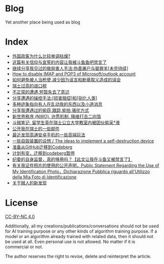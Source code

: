 # Blog
Yet another place being used as blog

# Index

* [外国政客为什么比较单调枯燥?](https://github.com/YongBinnnnnnnnnnnnnnnnnnnnnnnnnnnnnnnnn/blog/issues/1)
* [这篇有关信仰与宣誓的内容让我被斗鱼鱼吧禁言了](https://github.com/YongBinnnnnnnnnnnnnnnnnnnnnnnnnnnnnnnnn/blog/issues/2)
* [继续分享我见过的做局害人手法:伪善屠户与替罪羊[未完待续]](https://github.com/YongBinnnnnnnnnnnnnnnnnnnnnnnnnnnnnnnnn/blog/issues/4)
* [How to disable IMAP and POP3 of Microsoft/outlook account](https://github.com/YongBinnnnnnnnnnnnnnnnnnnnnnnnnnnnnnnnn/blog/issues/5)
* [如何避免被人当枪使,减少因为谣言和断章取义造成的误会](https://github.com/YongBinnnnnnnnnnnnnnnnnnnnnnnnnnnnnnnnn/blog/issues/8)
* [瑞士过高的进口税](https://github.com/YongBinnnnnnnnnnnnnnnnnnnnnnnnnnnnnnnnn/blog/issues/9)
* [不正常的遭遇,短暂失去了意识](https://github.com/YongBinnnnnnnnnnnnnnnnnnnnnnnnnnnnnnnnn/blog/issues/1/0)
* [分享遭遇的操控手法:[损害赔偿]和[驯化人类]](https://github.com/YongBinnnnnnnnnnnnnnnnnnnnnnnnnnnnnnnnn/blog/issues/11)
* [多种迹象指向有人在乱动我的东西以及小道消息](https://github.com/YongBinnnnnnnnnnnnnnnnnnnnnnnnnnnnnnnnn/blog/issues/14)
* [分享我遭遇过的偷窃,跟踪,偷拍,骚扰方式](https://github.com/YongBinnnnnnnnnnnnnnnnnnnnnnnnnnnnnnnnn/blog/issues/15)
* [新世界秩序 (NWO), 许愿机制, 降维打击二向箔](https://github.com/YongBinnnnnnnnnnnnnnnnnnnnnnnnnnnnnnnnn/blog/issues/16)
* [斗贼笔记, 留学生竟在瑞士公立大学教室内被团伙偷采*液](https://github.com/YongBinnnnnnnnnnnnnnnnnnnnnnnnnnnnnnnnn/blog/issues/17)
* [公开我在瑞士的一些邮件](article/公开我在瑞士的一些邮件.md)
* [最近发现高通安卓手机的一些高端玩法](https://github.com/YongBinnnnnnnnnnnnnnnnnnnnnnnnnnnnnnnnn/blog/issues/22)
* [一些自毁装置的设想 / The ideas to implement a self-destruction device](https://github.com/YongBinnnnnnnnnnnnnnnnnnnnnnnnnnnnnnnnn/blog/issues/24)
* [准备从GitHub迁移到Codeberg](https://github.com/YongBinnnnnnnnnnnnnnnnnnnnnnnnnnnnnnnnn/blog/issues/27)
* [计划有变，迁移到codeberg暂停](https://github.com/YongBinnnnnnnnnnnnnnnnnnnnnnnnnnnnnnnnn/blog/issues/28)
* [纪委的自身监督，真的够用吗？【此文让我在斗鱼又被禁言了】](https://github.com/YongBinnnnnnnnnnnnnnnnnnnnnnnnnnnnnnnnn/blog/issues/29)
* [有关我证件照片的使用的公开声明，Public Statement Regarding the Use of My Identification Photo，Dichiarazione Pubblica riguardo all'Utilizzo della Mia Foto di Identificazione](/有关我证件照片的使用的公开声明，Public%20Statement%20Regarding%20the%20Use%20of%20My%20Identification%20Photo，Dichiarazione%20Pubblica%20riguardo%20all'Utilizzo%20della%20Mia%20Foto%20di%20Identificazione)
* [关于贼人的新发现](/关于贼人的新发现)

# License 
[CC-BY-NC 4.0](https://creativecommons.org/licenses/by-nc/4.0/)

Additionally, all my creations/publications/conversations should not be used for AI training purpose or any other kinds of algorithm training purpose. If a model or an algorithm already trained with related data, then it should not be used at all. Even personal use is not allowed. No matter if it is commercial or not.

The author reserves the right to revise, delete and reinterpret the article.
